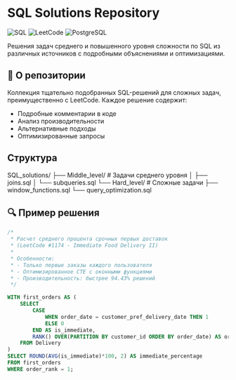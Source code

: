 # SQL Solutions Repository

![SQL](https://img.shields.io/badge/SQL-Intermediate%2B-blue)
![LeetCode](https://img.shields.io/badge/LeetCode-Solutions-orange)
![PostgreSQL](https://img.shields.io/badge/PostgreSQL-Compatible-brightgreen)

Решения задач среднего и повышенного уровня сложности по SQL из различных источников с подробными объяснениями и оптимизациями.

## 📌 О репозитории

Коллекция тщательно подобранных SQL-решений для сложных задач, преимущественно с LeetCode. Каждое решение содержит:

- Подробные комментарии в коде
- Анализ производительности
- Альтернативные подходы
- Оптимизированные запросы

## Структура
SQL_solutions/
├── Middle_level/ # Задачи среднего уровня
│ ├── joins.sql
│ └── subqueries.sql
└── Hard_level/ # Сложные задачи
├── window_functions.sql
└── query_optimization.sql

## 🔍 Пример решения

```sql
/*
 * Расчет среднего процента срочных первых доставок 
 * (LeetCode #1174 - Immediate Food Delivery II)
 *
 * Особенности:
 * - Только первые заказы каждого пользователя
 * - Оптимизированное CTE с оконными функциями
 * - Производительность: быстрее 94.43% решений
 */

WITH first_orders AS (
    SELECT 
        CASE
            WHEN order_date = customer_pref_delivery_date THEN 1
            ELSE 0
        END AS is_immediate,
        RANK() OVER(PARTITION BY customer_id ORDER BY order_date) AS order_rank
    FROM Delivery
)
SELECT ROUND(AVG(is_immediate)*100, 2) AS immediate_percentage
FROM first_orders
WHERE order_rank = 1;
